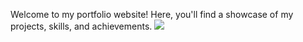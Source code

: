 Welcome to my portfolio website! Here, you'll find a showcase of my projects, skills, and achievements.
<img src="https://t.bkit.co/w_67828942e6361.gif" />
